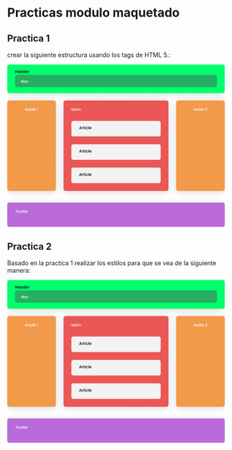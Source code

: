 # Practicas modulo maquetado

## Practica 1

crear la siguiente estructura usando los tags de HTML 5.:

![Practica 1](./practica1.png "Optional title")

## Practica 2

Basado en la practica 1 realizar los estilos para que se vea de la siguiente manera:

![Practica 1](./practica1.png "Optional title")